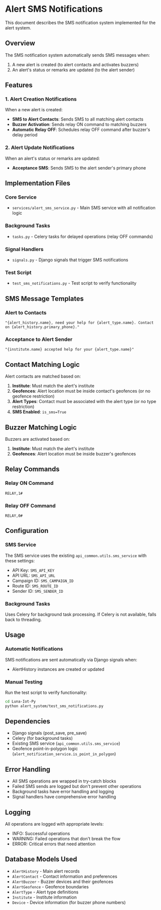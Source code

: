 # Alert SMS Notifications

This document describes the SMS notification system implemented for the alert system.

## Overview

The SMS notification system automatically sends SMS messages when:
1. A new alert is created (to alert contacts and activates buzzers)
2. An alert's status or remarks are updated (to the alert sender)

## Features

### 1. Alert Creation Notifications
When a new alert is created:
- **SMS to Alert Contacts**: Sends SMS to all matching alert contacts
- **Buzzer Activation**: Sends relay ON command to matching buzzers
- **Automatic Relay OFF**: Schedules relay OFF command after buzzer's delay period

### 2. Alert Update Notifications
When an alert's status or remarks are updated:
- **Acceptance SMS**: Sends SMS to the alert sender's primary phone

## Implementation Files

### Core Service
- `services/alert_sms_service.py` - Main SMS service with all notification logic

### Background Tasks
- `tasks.py` - Celery tasks for delayed operations (relay OFF commands)

### Signal Handlers
- `signals.py` - Django signals that trigger SMS notifications

### Test Script
- `test_sms_notifications.py` - Test script to verify functionality

## SMS Message Templates

### Alert to Contacts
```
"{alert_history.name}, need your help for {alert_type.name}. Contact on {alert_history.primary_phone}."
```

### Acceptance to Alert Sender
```
"{institute.name} accepted help for your {alert_type.name}"
```

## Contact Matching Logic

Alert contacts are matched based on:
1. **Institute**: Must match the alert's institute
2. **Geofences**: Alert location must be inside contact's geofences (or no geofence restriction)
3. **Alert Types**: Contact must be associated with the alert type (or no type restriction)
4. **SMS Enabled**: `is_sms=True`

## Buzzer Matching Logic

Buzzers are activated based on:
1. **Institute**: Must match the alert's institute
2. **Geofences**: Alert location must be inside buzzer's geofences

## Relay Commands

### Relay ON Command
```
RELAY,1#
```

### Relay OFF Command
```
RELAY,0#
```

## Configuration

### SMS Service
The SMS service uses the existing `api_common.utils.sms_service` with these settings:
- API Key: `SMS_API_KEY`
- API URL: `SMS_API_URL`
- Campaign ID: `SMS_CAMPAIGN_ID`
- Route ID: `SMS_ROUTE_ID`
- Sender ID: `SMS_SENDER_ID`

### Background Tasks
Uses Celery for background task processing. If Celery is not available, falls back to threading.

## Usage

### Automatic Notifications
SMS notifications are sent automatically via Django signals when:
- AlertHistory instances are created or updated

### Manual Testing
Run the test script to verify functionality:
```bash
cd Luna-Iot-Py
python alert_system/test_sms_notifications.py
```

## Dependencies

- Django signals (post_save, pre_save)
- Celery (for background tasks)
- Existing SMS service (`api_common.utils.sms_service`)
- Geofence point-in-polygon logic (`alert_notification_service.is_point_in_polygon`)

## Error Handling

- All SMS operations are wrapped in try-catch blocks
- Failed SMS sends are logged but don't prevent other operations
- Background tasks have error handling and logging
- Signal handlers have comprehensive error handling

## Logging

All operations are logged with appropriate levels:
- INFO: Successful operations
- WARNING: Failed operations that don't break the flow
- ERROR: Critical errors that need attention

## Database Models Used

- `AlertHistory` - Main alert records
- `AlertContact` - Contact information and preferences
- `AlertBuzzer` - Buzzer devices and their geofences
- `AlertGeofence` - Geofence boundaries
- `AlertType` - Alert type definitions
- `Institute` - Institute information
- `Device` - Device information (for buzzer phone numbers)
